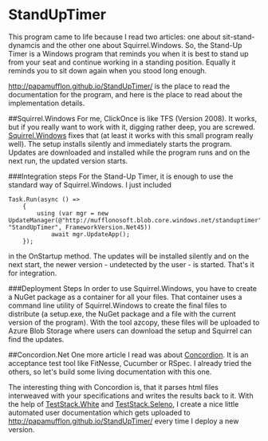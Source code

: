 StandUpTimer
============
This program came to life because I read two articles: one about sit-stand-dynamcis and the other one about Squirrel.Windows. So, the Stand-Up Timer is a Windows program that reminds you when it is best to stand up from your seat and continue working in a standing position. Equally it reminds you to sit down again when you stood long enough.

http://papamufflon.github.io/StandUpTimer/ is the place to read the documentation for the program, and here is the place to read about the implementation details.

##Squirrel.Windows
For me, ClickOnce is like TFS (Version 2008). It works, but if you really want to work with it, digging rather deep, you are screwed. [Squirrel.Windows](https://github.com/Squirrel/Squirrel.Windows) fixes that (at least it works with this small program really well). The setup installs silently and immediately starts the program. Updates are downloaded and installed while the program runs and on the next run, the updated version starts.

###Integration steps
For the Stand-Up Timer, it is enough to use the standard way of Squirrel.Windows. I just included

	Task.Run(async () =>
		{
			using (var mgr = new UpdateManager(@"http://mufflonosoft.blob.core.windows.net/standuptimer", "StandUpTimer", FrameworkVersion.Net45))
				await mgr.UpdateApp();
		});

in the OnStartup method. The updates will be installed silently and on the next start, the newer version - undetected by the user - is started. That's it for integration.

###Deployment Steps
In order to use Squirrel.Windows, you have to create a NuGet package as a container for all your files. That container uses a command line utility of Squirrel.Windows to create the final files to distribute (a setup.exe, the NuGet package and a file with the current version of the program). With the tool azcopy, these files will be uploaded to Azure Blob Storage where users can download the setup and Squirrel can find the updates.

##Concordion.Net
One more article I read was about [Concordion](http://concordion.org/dotnet/index.html). It is an acceptance test tool like FitNesse, Cucumber or RSpec. I already tried the others, so let's build some living documentation with this one.

The interesting thing with Concordion is, that it parses html files interweaved with your specifications and writes the results back to it. With the help of [TestStack.White](https://github.com/TestStack/White) and [TestStack.Seleno](https://github.com/TestStack/TestStack.Seleno), I create a nice little automated user documentation which gets uploaded to http://papamufflon.github.io/StandUpTimer/ every time I deploy a new version.
